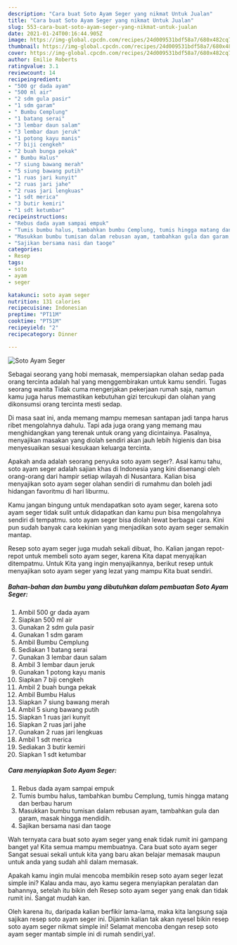 ```yaml
---
description: "Cara buat Soto Ayam Seger yang nikmat Untuk Jualan"
title: "Cara buat Soto Ayam Seger yang nikmat Untuk Jualan"
slug: 553-cara-buat-soto-ayam-seger-yang-nikmat-untuk-jualan
date: 2021-01-24T00:16:44.905Z
image: https://img-global.cpcdn.com/recipes/24d009531bdf58a7/680x482cq70/soto-ayam-seger-foto-resep-utama.jpg
thumbnail: https://img-global.cpcdn.com/recipes/24d009531bdf58a7/680x482cq70/soto-ayam-seger-foto-resep-utama.jpg
cover: https://img-global.cpcdn.com/recipes/24d009531bdf58a7/680x482cq70/soto-ayam-seger-foto-resep-utama.jpg
author: Emilie Roberts
ratingvalue: 3.1
reviewcount: 14
recipeingredient:
- "500 gr dada ayam"
- "500 ml air"
- "2 sdm gula pasir"
- "1 sdm garam"
- " Bumbu Cemplung"
- "1 batang serai"
- "3 lembar daun salam"
- "3 lembar daun jeruk"
- "1 potong kayu manis"
- "7 biji cengkeh"
- "2 buah bunga pekak"
- " Bumbu Halus"
- "7 siung bawang merah"
- "5 siung bawang putih"
- "1 ruas jari kunyit"
- "2 ruas jari jahe"
- "2 ruas jari lengkuas"
- "1 sdt merica"
- "3 butir kemiri"
- "1 sdt ketumbar"
recipeinstructions:
- "Rebus dada ayam sampai empuk"
- "Tumis bumbu halus, tambahkan bumbu Cemplung, tumis hingga matang dan berbau harum"
- "Masukkan bumbu tumisan dalam rebusan ayam, tambahkan gula dan garam, masak hingga mendidih."
- "Sajikan bersama nasi dan taoge"
categories:
- Resep
tags:
- soto
- ayam
- seger

katakunci: soto ayam seger 
nutrition: 131 calories
recipecuisine: Indonesian
preptime: "PT11M"
cooktime: "PT51M"
recipeyield: "2"
recipecategory: Dinner

---
```



![Soto Ayam Seger](https://img-global.cpcdn.com/recipes/24d009531bdf58a7/680x482cq70/soto-ayam-seger-foto-resep-utama.jpg)

Sebagai seorang yang hobi memasak, mempersiapkan olahan sedap pada orang tercinta adalah hal yang menggembirakan untuk kamu sendiri. Tugas seorang  wanita Tidak cuma mengerjakan pekerjaan rumah saja, namun kamu juga harus memastikan kebutuhan gizi tercukupi dan olahan yang dikonsumsi orang tercinta mesti sedap.

Di masa  saat ini, anda memang mampu memesan santapan jadi tanpa harus ribet mengolahnya dahulu. Tapi ada juga orang yang memang mau menghidangkan yang terenak untuk orang yang dicintainya. Pasalnya, menyajikan masakan yang diolah sendiri akan jauh lebih higienis dan bisa menyesuaikan sesuai kesukaan keluarga tercinta. 



Apakah anda adalah seorang penyuka soto ayam seger?. Asal kamu tahu, soto ayam seger adalah sajian khas di Indonesia yang kini disenangi oleh orang-orang dari hampir setiap wilayah di Nusantara. Kalian bisa menyajikan soto ayam seger olahan sendiri di rumahmu dan boleh jadi hidangan favoritmu di hari liburmu.

Kamu jangan bingung untuk mendapatkan soto ayam seger, karena soto ayam seger tidak sulit untuk didapatkan dan kamu pun bisa mengolahnya sendiri di tempatmu. soto ayam seger bisa diolah lewat berbagai cara. Kini pun sudah banyak cara kekinian yang menjadikan soto ayam seger semakin mantap.

Resep soto ayam seger juga mudah sekali dibuat, lho. Kalian jangan repot-repot untuk membeli soto ayam seger, karena Kita dapat menyajikan ditempatmu. Untuk Kita yang ingin menyajikannya, berikut resep untuk menyajikan soto ayam seger yang lezat yang mampu Kita buat sendiri.

<!--inarticleads1-->

##### Bahan-bahan dan bumbu yang dibutuhkan dalam pembuatan Soto Ayam Seger:

1. Ambil 500 gr dada ayam
1. Siapkan 500 ml air
1. Gunakan 2 sdm gula pasir
1. Gunakan 1 sdm garam
1. Ambil  Bumbu Cemplung
1. Sediakan 1 batang serai
1. Gunakan 3 lembar daun salam
1. Ambil 3 lembar daun jeruk
1. Gunakan 1 potong kayu manis
1. Siapkan 7 biji cengkeh
1. Ambil 2 buah bunga pekak
1. Ambil  Bumbu Halus
1. Siapkan 7 siung bawang merah
1. Ambil 5 siung bawang putih
1. Siapkan 1 ruas jari kunyit
1. Siapkan 2 ruas jari jahe
1. Gunakan 2 ruas jari lengkuas
1. Ambil 1 sdt merica
1. Sediakan 3 butir kemiri
1. Siapkan 1 sdt ketumbar




<!--inarticleads2-->

##### Cara menyiapkan Soto Ayam Seger:

1. Rebus dada ayam sampai empuk
1. Tumis bumbu halus, tambahkan bumbu Cemplung, tumis hingga matang dan berbau harum
1. Masukkan bumbu tumisan dalam rebusan ayam, tambahkan gula dan garam, masak hingga mendidih.
1. Sajikan bersama nasi dan taoge




Wah ternyata cara buat soto ayam seger yang enak tidak rumit ini gampang banget ya! Kita semua mampu membuatnya. Cara buat soto ayam seger Sangat sesuai sekali untuk kita yang baru akan belajar memasak maupun untuk anda yang sudah ahli dalam memasak.

Apakah kamu ingin mulai mencoba membikin resep soto ayam seger lezat simple ini? Kalau anda mau, ayo kamu segera menyiapkan peralatan dan bahannya, setelah itu bikin deh Resep soto ayam seger yang enak dan tidak rumit ini. Sangat mudah kan. 

Oleh karena itu, daripada kalian berfikir lama-lama, maka kita langsung saja sajikan resep soto ayam seger ini. Dijamin kalian tak akan nyesel bikin resep soto ayam seger nikmat simple ini! Selamat mencoba dengan resep soto ayam seger mantab simple ini di rumah sendiri,ya!.

